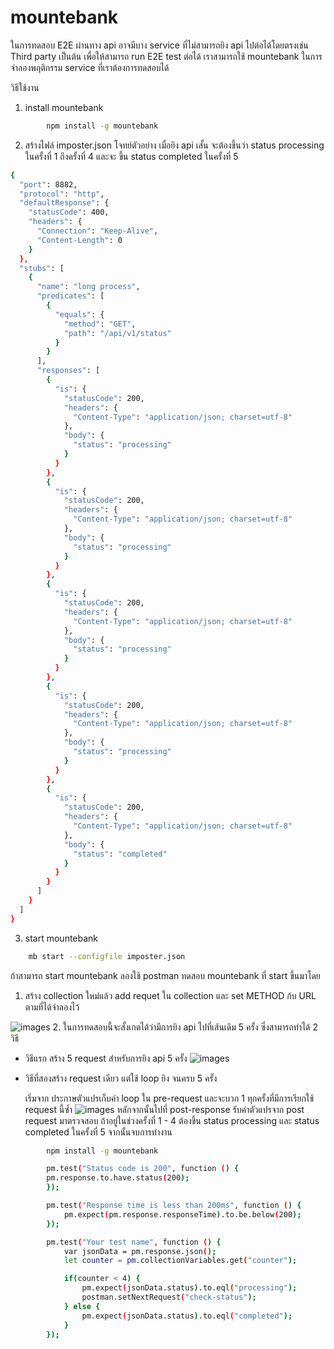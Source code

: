 # mountebank
ในการทดสอบ E2E ผ่านทาง api อาจมีบาง service ที่ไม่สามารถยิง api ไปต่อได้โดยตรงเช่น Third party เป็นต้น เพื่อให้สามารถ run E2E test ต่อได้ เราสามารถใช้ mountebank ในการจำลองพฤติกรรม service ที่เราต้องการทดสอบได้ 

วิธีใช้งาน

1. install mountebank 
```sh
        npm install -g mountebank
```
2. สร้างไฟล์ imposter.json โจทย์ตัวอย่าง เมื่อยิง api เสั้น จะต้องขึ้นว่า status processing ในครั้งที่ 1 ถึงครั้งที่ 4 และจะ ขึ้น status completed ในครั้งที่ 5 
```sh
{
  "port": 8882,
  "protocol": "http",
  "defaultResponse": {
    "statusCode": 400,
    "headers": {
      "Connection": "Keep-Alive",
      "Content-Length": 0
    }
  },
  "stubs": [
    {
      "name": "long process",
      "predicates": [
        {
          "equals": {
            "method": "GET",
            "path": "/api/v1/status"
          }
        }
      ],
      "responses": [
        {
          "is": {
            "statusCode": 200,
            "headers": {
              "Content-Type": "application/json; charset=utf-8"
            },
            "body": {
              "status": "processing"
            }
          }
        },
        {
          "is": {
            "statusCode": 200,
            "headers": {
              "Content-Type": "application/json; charset=utf-8"
            },
            "body": {
              "status": "processing"
            }
          }
        },
        {
          "is": {
            "statusCode": 200,
            "headers": {
              "Content-Type": "application/json; charset=utf-8"
            },
            "body": {
              "status": "processing"
            }
          }
        },
        {
          "is": {
            "statusCode": 200,
            "headers": {
              "Content-Type": "application/json; charset=utf-8"
            },
            "body": {
              "status": "processing"
            }
          }
        },
        {
          "is": {
            "statusCode": 200,
            "headers": {
              "Content-Type": "application/json; charset=utf-8"
            },
            "body": {
              "status": "completed"
            }
          }
        }
      ]
    }
  ]
}
```
3. start mountebank
```sh
	mb start --configfile imposter.json 
```
ถ้าสามารถ start mountebank ลองใช้ postman ทดสอบ mountebank ที่ start ขึ้นมาโดย
1. สร้าง collection ใหม่แล้ว add requet ใน collection และ set METHOD ก้บ URL ตามที่ได้จำลองไว้

![images](/images/postmanMounetbankPart.png)
2. ในการทดสอบนี้จะสั้งเกตได้ว่ามีการยิง api ไปที่เส้นเดิม 5 ครั้ง ซึ่งสามารถทำได้ 2 วิธี 
- วิธีแรก สร้าง 5 request สำหรับการยิง api 5 ครั้ง 
![images](/images/requsrtMountebank.png)
- วิธีที่สองสร้าง request เดียว แต่ใช้ loop ยิง จนครบ 5 ครั้ง

    เริ่มจาก ประกาษตัวแปรเก็บค่า loop ใน pre-request และจะบวก 1 ทุกครั้งที่มีการเรียกใช้ request นี้ซ้ำ
    ![images](/images/preTest.png)
    หลักจากนั้นไปที่ post-response รับค่าตัวแปรจาก post request มาตรวจสอบ ถ้าอยู่ในช่วงครั้งที่ 1 - 4 ต้องขึ้น  status processing และ status completed ในครั้งที่ 5 จากนั้นจบการทำงาน

```sh
        npm install -g mountebank
```

```sh
        pm.test("Status code is 200", function () {
        pm.response.to.have.status(200);
        });

        pm.test("Response time is less than 200ms", function () {
            pm.expect(pm.response.responseTime).to.be.below(200);
        });

        pm.test("Your test name", function () {
            var jsonData = pm.response.json();
            let counter = pm.collectionVariables.get("counter");

            if(counter < 4) {
                pm.expect(jsonData.status).to.eql("processing");
                postman.setNextRequest("check-status");
            } else {
                pm.expect(jsonData.status).to.eql("completed");
            }
        });
 ```


